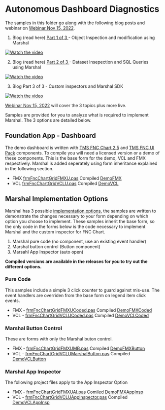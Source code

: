 # Autonomous Dashboard Diagnostics

The samples in this folder go along with the following blog posts and webinar on [Webinar Nov 15, 2022](https://www.tmssoftware.com/site/tmswebacademy.asp?id=145).

1. Blog (read here) [Part 1 of 3 ](https://www.tmssoftware.com/site/blog.asp?post=1005) - Object Inspection and modification using Marshal 

[![Watch the video](https://img.youtube.com/vi/394wOxhvi5Y/hqdefault.jpg)](https://youtu.be/394wOxhvi5Y)

2. Blog (read here) [Part 2 of 3 ](https://www.tmssoftware.com/site/blog.asp?post=1008)- Dataset Insepection and SQL Queries using Marshal

[![Watch the video](https://img.youtube.com/vi/gafTIxVz4nY/hqdefault.jpg)](https://youtu.be/gafTIxVz4nY)

3. Blog Part 3 of 3 - Custom inspectors and Marshal SDK

[![Watch the video](https://img.youtube.com/vi/WcJ9gEcIWHA/hqdefault.jpg)](https://youtu.be/WcJ9gEcIWHA)

[Webinar Nov 15, 2022](https://www.tmssoftware.com/site/tmswebacademy.asp?id=145)  will cover the 3 topics plus more live.

Samples are provided for you to analyze what is required to implement Marshal. The 3 options are detailed below.

## Foundation App - Dashboard

The demo dashboard is written with [TMS FNC Chart 2.5](https://www.tmssoftware.com/site/tmsfncchart.asp) and [TMS FNC UI Pack](https://www.tmssoftware.com/site/tmsfncuipack.asp) components. To compile you will need a licensed version or a demo of these components. This is the base form for the demo, VCL and FMX respectively.  Marshal is added seperately using form inheritance explained in the following section.

* FMX [frmFncChartGridFMXU.pas](https://github.com/SwiftExpat/RunTime-ToolKit/blob/main/Samples/FNCChart/WebinarFMX/frmFncChartGridFMXU.pas) Compiled [DemoFMX](https://github.com/SwiftExpat/RunTime-ToolKit/releases/download/SeptBlog/FncChartFMXBase.exe)
* VCL [frmFncChartGridVCLU.pas](https://github.com/SwiftExpat/RunTime-ToolKit/blob/main/Samples/FNCChart/WebinarVCL/frmFncChartGridVCLU.pas) Compiled [DemoVCL](https://github.com/SwiftExpat/RunTime-ToolKit/releases/download/SeptBlog/FNChartVCLBase.exe)

## Marshal Implementation Options

Marshal has 3 possible [implementation options](https://swiftexpat.com/marshal/marshal-implementation-options.html), the samples are written to demonstrate the changes necessary to your form depending on which option you choose to implement. These samples inherit the base form, so the only code in the forms below is the code necessary to implement Marshal and the custom inspector for FNC Chart.

1. Marshal pure code (no component, use an existing event handler)
2. Marshal button control (Button component)
3. Marsahl App Inspector (auto open)

**Compiled versions are available in the releases for you to try out the different options.**

### Pure Code

This samples include a simple 3 click counter to guard against mis-use.  The event handlers are overriden from the base form on legend item click events.

* FMX - [frmFncChartGridFMXUCoded.pas](https://github.com/SwiftExpat/RunTime-ToolKit/blob/main/Samples/FNCChart/WebinarFMX/frmFncChartGridFMXUCoded.pas) Compiled [DemoFMXCoded](https://github.com/SwiftExpat/RunTime-ToolKit/releases/download/SeptBlog/FncChartFMXMarshalCoded.exe)
* VCL - [frmFncChartGridVCLUCoded.pas](https://github.com/SwiftExpat/RunTime-ToolKit/blob/main/Samples/FNCChart/WebinarVCL/frmFncChartGridVCLUCoded.pas) Compiled [DemoVCLCoded](https://github.com/SwiftExpat/RunTime-ToolKit/releases/download/SeptBlog/FNChartVCLMarshalCoded.exe)

### Marshal Button Control

These are forms with only the Marshal buton control.

* FMX - [frmFncChartGridFMXUMB.pas](https://github.com/SwiftExpat/RunTime-ToolKit/blob/main/Samples/FNCChart/WebinarFMX/frmFncChartGridFMXUMB.pas) Compiled [DemoFMXButton](https://github.com/SwiftExpat/RunTime-ToolKit/releases/download/SeptBlog/FncChartFMXMarshalButton.exe)
* VCL - [frmFncChartGridVCLUMarshalButton.pas](https://github.com/SwiftExpat/RunTime-ToolKit/blob/main/Samples/FNCChart/WebinarVCL/frmFncChartGridVCLUMarshalButton.pas) Compiled [DemoVCLButton](https://github.com/SwiftExpat/RunTime-ToolKit/releases/download/SeptBlog/FNChartVCLMarshalButton.exe)

### Marshal App Inspector

The following project files apply to the App Inspector Option

* FMX - [frmFncChartGridFMXUAI.pas](https://github.com/SwiftExpat/RunTime-ToolKit/blob/main/Samples/FNCChart/WebinarFMX/frmFncChartGridFMXUAI.pas) Comiled [DemoFMXAppInsp](https://github.com/SwiftExpat/RunTime-ToolKit/releases/download/SeptBlog/FncChartFMXAppInspector.exe)
* VCL - [frmFncChartGridVCLUAppInspector.pas](https://github.com/SwiftExpat/RunTime-ToolKit/blob/main/Samples/FNCChart/WebinarVCL/frmFncChartGridVCLUAppInspector.pas) Compiled [DemoVCLAppInsp](https://github.com/SwiftExpat/RunTime-ToolKit/releases/download/SeptBlog/FNChartVCLAppInspector.exe)
